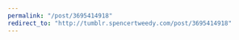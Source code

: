 ```yaml
---
permalink: "/post/3695414918"
redirect_to: "http://tumblr.spencertweedy.com/post/3695414918"
---
```

